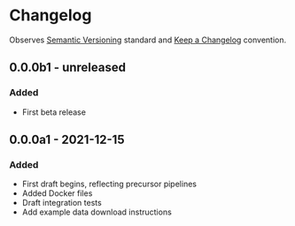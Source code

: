 # Changelog

Observes [Semantic Versioning](https://semver.org/spec/v2.0.0.html) standard and [Keep a Changelog](https://keepachangelog.com/en/1.0.0/) convention.

## 0.0.0b1 - unreleased
### Added
+ First beta release

## 0.0.0a1 - 2021-12-15
### Added
+ First draft begins, reflecting precursor pipelines
+ Added Docker files
+ Draft integration tests
+ Add example data download instructions
